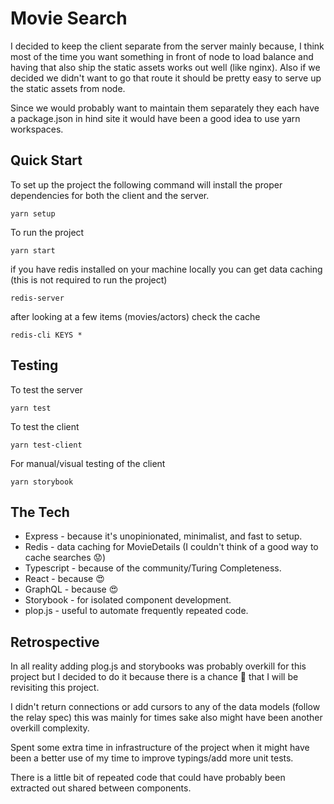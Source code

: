 # Movie Search
I decided to keep the client separate from the server mainly because, I think most of the time you
want something in front of node to load balance and having that also ship the static assets works
out well (like nginx). Also if we decided we didn't want to go that route it should be pretty easy
to serve up the static assets from node.

Since we would probably want to maintain them separately they each have a package.json in hind site
it would have been a good idea to use yarn workspaces.

## Quick Start
To set up the project the following command will install the proper dependencies for both the
client and the server.
```
yarn setup
```
To run the project
```
yarn start
```
if you have redis installed on your machine locally you can get
data caching (this is not required to run the project)
```
redis-server
```
after looking at a few items (movies/actors)
check the cache
```
redis-cli KEYS *
```

## Testing
To test the server
```
yarn test
```
To test the client
```
yarn test-client
```
For manual/visual testing of the client
```
yarn storybook
```

## The Tech
* Express - because it's unopinionated, minimalist, and fast to setup.
* Redis - data caching for MovieDetails (I couldn't think of a good way to cache searches 😟)
* Typescript - because of the community/Turing Completeness.
* React - because 😍
* GraphQL - because 😍
* Storybook - for isolated component development.
* plop.js - useful to automate frequently repeated code.

## Retrospective
In all reality adding plog.js and storybooks was probably overkill for this project
but I decided to do it because there is a chance 🤞 that I will be revisiting this project.

I didn't return connections or add cursors to any of the data models (follow the relay spec)
this was mainly for times sake also might have been another overkill complexity.

Spent some extra time in infrastructure of the project when it might have been a better use of my
time to improve typings/add more unit tests.

There is a little bit of repeated code that could have probably been extracted out shared between
components.

